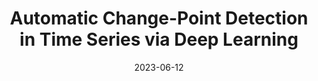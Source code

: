 ---
title: "Automatic Change-Point Detection in Time Series via Deep Learning"
collection: publications
permalink: /publication/2022-11-07JieAutoCPD
date: 2023-06-12
venue: 'arXiv'
pubtype: 'preprint'
paperurl: '/files/AutoCPD202306.pdf'
link: 'https://arxiv.org/pdf/2211.03860.pdf'
github: 'https://github.com/Jieli12/AutoCPD'
citation: '<b>Jie Li</b>, Paul Fearnhead, Piotr Fryzlewicz and Tengyao Wang  (2023). Automatic Change-Point Detection in Time Series via Deep Learning <i>arXiv </i>,1-35. arXiv:2211.03860.'
---